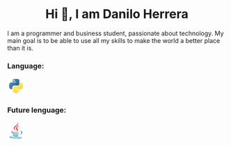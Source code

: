<h1 align="center">Hi 👋, I am Danilo Herrera</h1>

I am a programmer and business student, passionate about technology. My main goal is to be able to use all my skills to make the world a better place than it is.

</p>

<h3 align="left">Language:</h3>
<p align="left">  <img src="https://raw.githubusercontent.com/devicons/devicon/master/icons/python/python-original.svg" alt="python" width="40" height="40"/>
<h3 align="left">Future lenguage:</h3><a href="https://www.java.com" target="_blank" rel="noreferrer"> <img src="https://raw.githubusercontent.com/devicons/devicon/master/icons/java/java-original.svg" alt="java" width="40" height="40"/> </a> <a href="https://www.python.org" target="_blank" rel="noreferrer">
</a>
